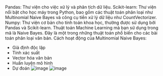 Pandas: Thư viện cho việc xử lý và phân tích dữ liệu.
Scikit-learn: Thư viện nổi bật cho học máy trong Python, bao gồm các thuật toán phân loại như Multinomial Naive Bayes và công cụ tiền xử lý dữ liệu như CountVectorizer.
Numpy: Thư viện cơ bản cho tính toán khoa học, thường được sử dụng bởi Pandas và Scikit-learn.
Thuật toán Machine Learning mà bạn sử dụng trong mã là Naive Bayes. Đây là một trong những thuật toán phổ biến cho các bài toán phân loại văn bản. 
Cách hoạt động của Multinomial Naive Bayes:
- Giả định độc lập
- Tính xác suất
- Vector hóa văn bản
- Huấn luyện mô hình
- Dự đoán
![image](https://github.com/user-attachments/assets/61e536e8-854c-451f-8704-f70352e01a6f)
![image](https://github.com/user-attachments/assets/e007c232-4c43-45a8-b21f-6f03e7c6d94a)


